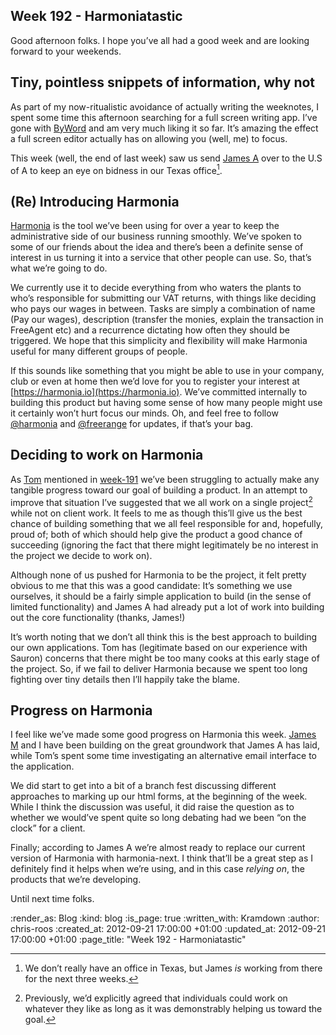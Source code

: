 Week 192 - Harmoniatastic
-------------------------

Good afternoon folks.  I hope you’ve all had a good week and are looking forward to your weekends.

## Tiny, pointless snippets of information, why not

As part of my now-ritualistic avoidance of actually writing the weeknotes, I spent some time this afternoon searching for a full screen writing app.  I’ve gone with [ByWord](http://bywordapp.com/) and am very much liking it so far.  It’s amazing the effect a full screen editor actually has on allowing you (well, me) to focus.

This week (well, the end of last week) saw us send [James A](/james-adam) over to the U.S of A to keep an eye on bidness in our Texas office[^1].

## (Re) Introducing Harmonia

[Harmonia](https://github.com/freerange/harmonia) is the tool we’ve been using for over a year to keep the administrative side of our business running smoothly.  We’ve spoken to some of our friends about the idea and there’s been a definite sense of interest in us turning it into a service that other people can use.  So, that’s what we’re going to do.

We currently use it to decide everything from who waters the plants to who’s responsible for submitting our VAT returns, with things like deciding who pays our wages in between.  Tasks are simply a combination of name (Pay our wages), description (transfer the monies, explain the transaction in FreeAgent etc) and a recurrence dictating how often they should be triggered.  We hope that this simplicity and flexibility will make Harmonia useful for many different groups of people.

If this sounds like something that you might be able to use in your company, club or even at home then we’d love for you to register your interest at [https://harmonia.io](https://harmonia.io).  We’ve committed internally to building this product but having some sense of how many people might use it certainly won’t hurt focus our minds.  Oh, and feel free to follow [@harmonia](https://twitter.com/harmonia) and [@freerange](https://twitter.com/freerange) for updates, if that’s your bag.

## Deciding to work on Harmonia

As [Tom](/tom-ward) mentioned in [week-191](/week-191) we’ve been struggling to actually make any tangible progress toward our goal of building a product.  In an attempt to improve that situation I’ve suggested that we all work on a single project[^2] while not on client work.  It feels to me as though this’ll give us the best chance of building something that we all feel responsible for and, hopefully, proud of; both of which should help give the product a good chance of succeeding (ignoring the fact that there might legitimately be no interest in the project we decide to work on).

Although none of us pushed for Harmonia to be the project, it felt pretty obvious to me that this was a good candidate: It’s something we use ourselves, it should be a fairly simple application to build (in the sense of limited functionality) and James A had already put a lot of work into building out the core functionality (thanks, James!)

It’s worth noting that we don’t all think this is the best approach to building our own applications.  Tom has (legitimate based on our experience with Sauron) concerns that there might be too many cooks at this early stage of the project.  So, if we fail to deliver Harmonia because we spent too long fighting over tiny details then I’ll happily take the blame.

## Progress on Harmonia

I feel like we’ve made some good progress on Harmonia this week.  [James M](/james-mead) and I have been building on the great groundwork that James A has laid, while Tom’s spent some time investigating an alternative email interface to the application.

We did start to get into a bit of a branch fest discussing different approaches to marking up our html forms, at the beginning of the week.  While I think the discussion was useful, it did raise the question as to whether we would’ve spent quite so long debating had we been “on the clock” for a client.

Finally; according to James A we’re almost ready to replace our current version of Harmonia with harmonia-next.  I think that’ll be a great step as I definitely find it helps when we’re using, and in this case *relying on*, the products that we’re developing.

Until next time folks.

[^1]: We don’t really have an office in Texas, but James *is* working from there for the next three weeks.

[^2]: Previously, we’d explicitly agreed that individuals could work on whatever they like as long as it was demonstrably helping us toward the goal.

:render_as: Blog
:kind: blog
:is_page: true
:written_with: Kramdown
:author: chris-roos
:created_at: 2012-09-21 17:00:00 +01:00
:updated_at: 2012-09-21 17:00:00 +01:00
:page_title: "Week 192 - Harmoniatastic"